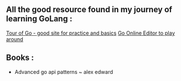 
## All the good resource found in my journey of learning GoLang :

[Tour of Go - good site for practice and basics](https://go.dev/tour/welcome/1)
[Go Online Editor to play around](https://go.dev/play/)



## Books :
- Advanced go api patterns ~ alex edward

